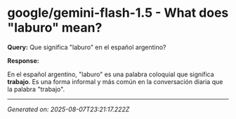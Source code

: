 # google/gemini-flash-1.5 - What does "laburo" mean?

**Query:** Que significa "laburo" en el español argentino?



**Response:**

En el español argentino, "laburo" es una palabra coloquial que significa **trabajo**.  Es una forma informal y más común en la conversación diaria que la palabra "trabajo".


---
*Generated on: 2025-08-07T23:21:17.222Z*
